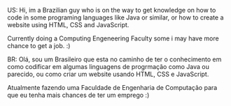 US: 
Hi, im a Brazilian guy who is on the way to get knowledge on how to code in some programing languages like Java or similar, 
or how to create a website using HTML, CSS and JavaScript.

Currently doing a Computing Engeneering Faculty some i may have more chance to get a job. :)


BR:
Olá, sou um Brasileiro que esta no caminho de ter o conhecimento em como codificar em algumas linguagens de progrmação como Java ou parecido,
ou como criar um website usando HTML, CSS e JavaScript.

Atualmente fazendo uma Faculdade de Engenharia de Computação para que eu tenha mais chances de ter um emprego :)


<!---
RloanBRG/RloanBRG is a ✨ special ✨ repository because its `README.md` (this file) appears on your GitHub profile.
You can click the Preview link to take a look at your changes.
--->
